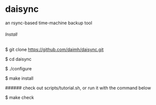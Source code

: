 # daisync
an rsync-based time-machine backup tool

###### Install
$ git clone https://github.com/daimh/daisync.git

$ cd daisync

$ ./configure

$ make install

\###### check out scripts/tutorial.sh, or run it with the command below

$ make check 
